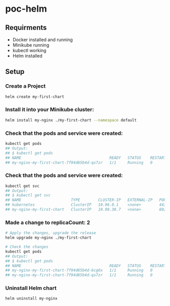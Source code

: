 # poc-helm

## Requirments
- Docker installed and running
- Minikube running
- kubectl working
- Helm installed

## Setup
### Create a Project
```bash
helm create my-first-chart
```

### Install it into your Minikube cluster:
```bash
helm install my-nginx ./my-first-chart --namespace default
```

### Check that the pods and service were created:
```bash
kubectl get pods
## Output: 
## $ kubectl get pods
## NAME                                       READY   STATUS    RESTARTS   AGE
## my-nginx-my-first-chart-7f94d65b4d-qs7zr   1/1     Running   0          59s
```

### Check that the pods and service were created:
```bash
kubectl get svc
## Output: 
## $ kubectl get svc
## NAME                      TYPE        CLUSTER-IP   EXTERNAL-IP   PORT(S)   AGE
## kubernetes                ClusterIP   10.96.0.1    <none>        443/TCP   14d
## my-nginx-my-first-chart   ClusterIP   10.98.38.7   <none>        80/TCP    106s
```

### Made a change to replicaCount: 2
```bash
# Apply the changes, upgrade the release
helm upgrade my-nginx ./my-first-chart

# Check the changes
kubectl get pods
## Output: 
## $ kubectl get pods
## NAME                                       READY   STATUS    RESTARTS   AGE
## my-nginx-my-first-chart-7f94d65b4d-6cg6x   1/1     Running   0          7s
## my-nginx-my-first-chart-7f94d65b4d-qs7zr   1/1     Running   0          2m31s
```

### Uninstall Helm chart
```bash
helm uninstall my-nginx
```

